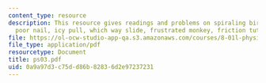 ```yaml
---
content_type: resource
description: This resource gives readings and problems on spiraling bird, pity the
  poor nail, icy pull, which way slide, frustrated monkey, friction tutorial and others.
file: https://ol-ocw-studio-app-qa.s3.amazonaws.com/courses/8-01l-physics-i-classical-mechanics-fall-2005/0a9a97d3c75dd86b82836d2e97237231_ps03.pdf
file_type: application/pdf
resourcetype: Document
title: ps03.pdf
uid: 0a9a97d3-c75d-d86b-8283-6d2e97237231
---
```

